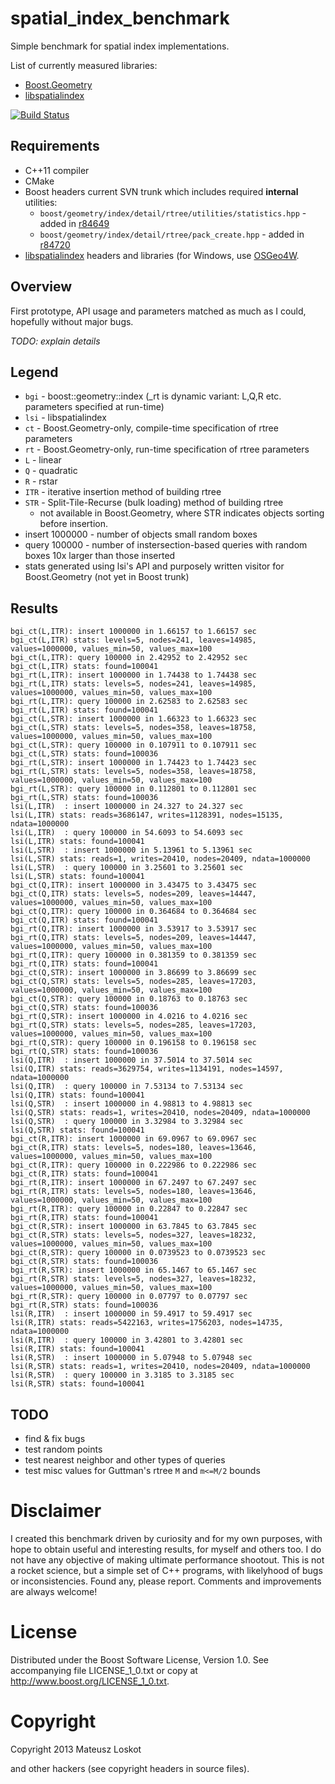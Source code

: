 spatial_index_benchmark
=======================

Simple benchmark for spatial index implementations.

List of currently measured libraries:
* [Boost.Geometry](http://www.boost.org/libs/geometry/)
* [libspatialindex](http://libspatialindex.github.io)

[![Build Status](https://travis-ci.org/mloskot/spatial_index_benchmark.png?branch=master)](https://travis-ci.org/mloskot/spatial_index_benchmark)

Requirements
------------

* C++11 compiler
* CMake
* Boost headers current SVN trunk which includes required **internal** utilities:
  * ```boost/geometry/index/detail/rtree/utilities/statistics.hpp``` -
added in [r84649](https://svn.boost.org/trac/boost/changeset/84649)
  * ```boost/geometry/index/detail/rtree/pack_create.hpp``` - 
added in [r84720](https://svn.boost.org/trac/boost/changeset/84720)
* [libspatialindex](https://github.com/libspatialindex/libspatialindex) headers
and libraries (for Windows, use [OSGeo4W](http://trac.osgeo.org/osgeo4w/).

Overview
--------

First prototype, API usage and parameters matched as much as I could, hopefully without major bugs.

*TODO: explain details*

Legend
------

* ```bgi``` - boost::geometry::index (_rt is dynamic variant: L,Q,R etc. parameters specified at run-time)
* ```lsi``` - libspatialindex
* ```ct``` - Boost.Geometry-only, compile-time specification of rtree parameters
* ```rt``` - Boost.Geometry-only, run-time specification of rtree parameters
* ```L``` - linear
* ```Q``` - quadratic
* ```R``` - rstar
* ```ITR```  - iterative insertion method of building rtree
* ```STR```  - Split-Tile-Recurse (bulk loading) method of building rtree
    * not available in Boost.Geometry, where STR indicates objects sorting before insertion.
* insert 1000000 - number of objects small random boxes
* query   100000 - number of instersection-based queries with random boxes 10x larger than those inserted
* stats generated using lsi's API and purposely written visitor for Boost.Geometry (not yet in Boost trunk)

Results
------

```
bgi_ct(L,ITR): insert 1000000 in 1.66157 to 1.66157 sec
bgi_ct(L,ITR) stats: levels=5, nodes=241, leaves=14985, values=1000000, values_min=50, values_max=100
bgi_ct(L,ITR): query 100000 in 2.42952 to 2.42952 sec
bgi_ct(L,ITR) stats: found=100041
bgi_rt(L,ITR): insert 1000000 in 1.74438 to 1.74438 sec
bgi_rt(L,ITR) stats: levels=5, nodes=241, leaves=14985, values=1000000, values_min=50, values_max=100
bgi_rt(L,ITR): query 100000 in 2.62583 to 2.62583 sec
bgi_rt(L,ITR) stats: found=100041
bgi_ct(L,STR): insert 1000000 in 1.66323 to 1.66323 sec
bgi_ct(L,STR) stats: levels=5, nodes=358, leaves=18758, values=1000000, values_min=50, values_max=100
bgi_ct(L,STR): query 100000 in 0.107911 to 0.107911 sec
bgi_ct(L,STR) stats: found=100036
bgi_rt(L,STR): insert 1000000 in 1.74423 to 1.74423 sec
bgi_rt(L,STR) stats: levels=5, nodes=358, leaves=18758, values=1000000, values_min=50, values_max=100
bgi_rt(L,STR): query 100000 in 0.112801 to 0.112801 sec
bgi_rt(L,STR) stats: found=100036
lsi(L,ITR)  : insert 1000000 in 24.327 to 24.327 sec
lsi(L,ITR) stats: reads=3686147, writes=1128391, nodes=15135, ndata=1000000
lsi(L,ITR)  : query 100000 in 54.6093 to 54.6093 sec
lsi(L,ITR) stats: found=100041
lsi(L,STR)  : insert 1000000 in 5.13961 to 5.13961 sec
lsi(L,STR) stats: reads=1, writes=20410, nodes=20409, ndata=1000000
lsi(L,STR)  : query 100000 in 3.25601 to 3.25601 sec
lsi(L,STR) stats: found=100041
bgi_ct(Q,ITR): insert 1000000 in 3.43475 to 3.43475 sec
bgi_ct(Q,ITR) stats: levels=5, nodes=209, leaves=14447, values=1000000, values_min=50, values_max=100
bgi_ct(Q,ITR): query 100000 in 0.364684 to 0.364684 sec
bgi_ct(Q,ITR) stats: found=100041
bgi_rt(Q,ITR): insert 1000000 in 3.53917 to 3.53917 sec
bgi_rt(Q,ITR) stats: levels=5, nodes=209, leaves=14447, values=1000000, values_min=50, values_max=100
bgi_rt(Q,ITR): query 100000 in 0.381359 to 0.381359 sec
bgi_rt(Q,ITR) stats: found=100041
bgi_ct(Q,STR): insert 1000000 in 3.86699 to 3.86699 sec
bgi_ct(Q,STR) stats: levels=5, nodes=285, leaves=17203, values=1000000, values_min=50, values_max=100
bgi_ct(Q,STR): query 100000 in 0.18763 to 0.18763 sec
bgi_ct(Q,STR) stats: found=100036
bgi_rt(Q,STR): insert 1000000 in 4.0216 to 4.0216 sec
bgi_rt(Q,STR) stats: levels=5, nodes=285, leaves=17203, values=1000000, values_min=50, values_max=100
bgi_rt(Q,STR): query 100000 in 0.196158 to 0.196158 sec
bgi_rt(Q,STR) stats: found=100036
lsi(Q,ITR)  : insert 1000000 in 37.5014 to 37.5014 sec
lsi(Q,ITR) stats: reads=3629754, writes=1134191, nodes=14597, ndata=1000000
lsi(Q,ITR)  : query 100000 in 7.53134 to 7.53134 sec
lsi(Q,ITR) stats: found=100041
lsi(Q,STR)  : insert 1000000 in 4.98813 to 4.98813 sec
lsi(Q,STR) stats: reads=1, writes=20410, nodes=20409, ndata=1000000
lsi(Q,STR)  : query 100000 in 3.32984 to 3.32984 sec
lsi(Q,STR) stats: found=100041
bgi_ct(R,ITR): insert 1000000 in 69.0967 to 69.0967 sec
bgi_ct(R,ITR) stats: levels=5, nodes=180, leaves=13646, values=1000000, values_min=50, values_max=100
bgi_ct(R,ITR): query 100000 in 0.222986 to 0.222986 sec
bgi_ct(R,ITR) stats: found=100041
bgi_rt(R,ITR): insert 1000000 in 67.2497 to 67.2497 sec
bgi_rt(R,ITR) stats: levels=5, nodes=180, leaves=13646, values=1000000, values_min=50, values_max=100
bgi_rt(R,ITR): query 100000 in 0.22847 to 0.22847 sec
bgi_rt(R,ITR) stats: found=100041
bgi_ct(R,STR): insert 1000000 in 63.7845 to 63.7845 sec
bgi_ct(R,STR) stats: levels=5, nodes=327, leaves=18232, values=1000000, values_min=50, values_max=100
bgi_ct(R,STR): query 100000 in 0.0739523 to 0.0739523 sec
bgi_ct(R,STR) stats: found=100036
bgi_rt(R,STR): insert 1000000 in 65.1467 to 65.1467 sec
bgi_rt(R,STR) stats: levels=5, nodes=327, leaves=18232, values=1000000, values_min=50, values_max=100
bgi_rt(R,STR): query 100000 in 0.07797 to 0.07797 sec
bgi_rt(R,STR) stats: found=100036
lsi(R,ITR)  : insert 1000000 in 59.4917 to 59.4917 sec
lsi(R,ITR) stats: reads=5422163, writes=1756203, nodes=14735, ndata=1000000
lsi(R,ITR)  : query 100000 in 3.42801 to 3.42801 sec
lsi(R,ITR) stats: found=100041
lsi(R,STR)  : insert 1000000 in 5.07948 to 5.07948 sec
lsi(R,STR) stats: reads=1, writes=20410, nodes=20409, ndata=1000000
lsi(R,STR)  : query 100000 in 3.3185 to 3.3185 sec
lsi(R,STR) stats: found=100041
```

TODO
----

* find & fix bugs
* test random points
* test nearest neighbor and other types of queries
* test misc values for Guttman's rtree ```M``` and ```m<=M/2``` bounds

Disclaimer
==========

I created this benchmark driven by curiosity and for my own purposes, with hope to 
obtain useful and interesting results, for myself and others too.
I do not have any objective of making ultimate performance shootout.
This is not a rocket science, but a simple set of C++ programs, with likelyhood
of bugs or inconsistencies. Found any, please report. Comments and improvements
are always welcome!

License
=======

Distributed under the Boost Software License, Version 1.0.
See accompanying file LICENSE_1_0.txt or copy at 
http://www.boost.org/LICENSE_1_0.txt.

Copyright
=========

Copyright 2013 Mateusz Loskot <mateusz at loskot dot net>

and other hackers (see copyright headers in source files).
